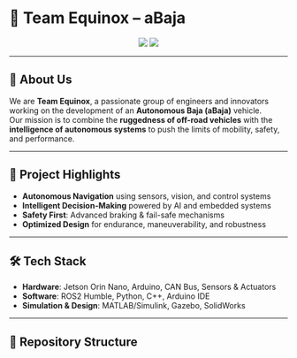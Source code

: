 # 🚙 Team Equinox – aBaja

<p align="center">
  <img src="https://img.shields.io/badge/Project-aBaja-blue?style=for-the-badge&logo=github" />
  <img src="https://img.shields.io/badge/Team-Equinox-orange?style=for-the-badge&logo=teams" />
</p>

---

## 🌌 About Us  
We are **Team Equinox**, a passionate group of engineers and innovators working on the development of an **Autonomous Baja (aBaja)** vehicle.  
Our mission is to combine the **ruggedness of off-road vehicles** with the **intelligence of autonomous systems** to push the limits of mobility, safety, and performance.

---

## 🚀 Project Highlights  
- **Autonomous Navigation** using sensors, vision, and control systems  
- **Intelligent Decision-Making** powered by AI and embedded systems  
- **Safety First**: Advanced braking & fail-safe mechanisms  
- **Optimized Design** for endurance, maneuverability, and robustness  

---

## 🛠️ Tech Stack  
- **Hardware**: Jetson Orin Nano, Arduino, CAN Bus, Sensors & Actuators  
- **Software**: ROS2 Humble, Python, C++, Arduino IDE  
- **Simulation & Design**: MATLAB/Simulink, Gazebo, SolidWorks  

---

## 📂 Repository Structure  
